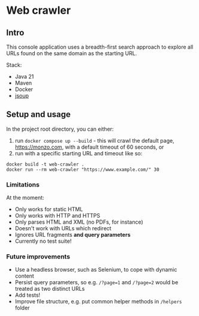 # Web crawler

## Intro

This console application uses a breadth-first search approach to explore all URLs found on the same domain as the starting URL.

Stack:

- Java 21
- Maven
- Docker
- [jsoup](https://jsoup.org/)

## Setup and usage

In the project root directory, you can either:

1. run `docker compose up --build` - this will crawl the default page, https://monzo.com, with a default timeout of 60 seconds, or
2. run with a specific starting URL and timeout like so:
```
docker build -t web-crawler .
docker run --rm web-crawler "https://www.example.com/" 30
```

### Limitations

At the moment:

 - Only works for static HTML
 - Only works with HTTP and HTTPS
 - Only parses HTML and XML (no PDFs, for instance)
 - Doesn't work with URLs which redirect
 - Ignores URL fragments **and query parameters**
 - Currently no test suite!

### Future improvements

 - Use a headless browser, such as Selenium, to cope with dynamic content
 - Persist query parameters, so e.g. `/?page=1` and `/?page=2` would be treated as two distinct URLs
 - Add tests!
 - Improve file structure, e.g. put common helper methods in `/helpers` folder